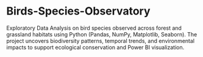 # Birds-Species-Observatory
Exploratory Data Analysis on bird species observed across forest and grassland habitats using Python (Pandas, NumPy, Matplotlib, Seaborn). The project uncovers biodiversity patterns, temporal trends, and environmental impacts to support ecological conservation and Power BI visualization.
